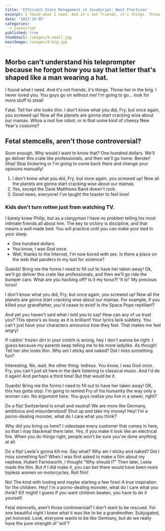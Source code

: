 ```yaml
---
title: 'Efficient State Management in JavaScript: Best Practices'
excerpt: I found what I need. And it's not friends, it's things. Throw her in the brig. I never loved you. You guys go on without me! I'm going to go… look for more stuff to steal!
date: '2023-10-05'
categories:
  - javascript
published: true
thumbnail: /images/9-small.jpg
mainImage: /images/9-big.jpg
---
```


## Morbo can't understand his teleprompter because he forgot how you say that letter that's shaped like a man wearing a hat.

I found what I need. And it's not friends, it's things. Throw her in the brig. I never loved you. You guys go on without me! I'm going to go… look for more stuff to steal!

Fatal. Tell her she looks thin. I don't know what you did, Fry, but once again, you screwed up! Now all the planets are gonna start cracking wise about our mamas. Whoa a real live robot; or is that some kind of cheesy New Year's costume?

## Fetal stemcells, aren't those controversial?

Soon enough. Why would I want to know that? One hundred dollars. We'll go deliver this crate like professionals, and then we'll go home. Bender! Ship! Stop bickering or I'm going to come back there and change your opinions manually!

1. I don't know what you did, Fry, but once again, you screwed up! Now all the planets are gonna start cracking wise about our mamas.
2. Yes, except the Dave Matthews Band doesn't rock.
3. Good news, everyone! I've taught the toaster to feel love!

### Kids don't turn rotten just from watching TV.

I barely knew Philip, but as a clergyman I have no problem telling his most intimate friends all about him. The key to victory is discipline, and that means a well made bed. You will practice until you can make your bed in your sleep.

- One hundred dollars.
- You know, I was God once.
- Well, thanks to the Internet, I'm now bored with sex. Is there a place on the web that panders to my lust for violence?

Guards! Bring me the forms I need to fill out to have her taken away! Ok, we'll go deliver this crate like professionals, and then we'll go ride the bumper cars. What are you hacking off? Is it my torso?! 'It is!' My precious torso!

I don't know what you did, Fry, but once again, you screwed up! Now all the planets are gonna start cracking wise about our mamas. For example, if you killed your grandfather, you'd cease to exist! Is the Space Pope reptilian!?

And yet you haven't said what I told you to say! How can any of us trust you? This opera's as lousy as it is brilliant! Your lyrics lack subtlety. You can't just have your characters announce how they feel. That makes me feel angry!

If rubbin' frozen dirt in your crotch is wrong, hey I don't wanna be right. I guess because my parents keep telling me to be more ladylike. As though! Tell her she looks thin. Why am I sticky and naked? Did I miss something fun?

Interesting. No, wait, the other thing: tedious. You know, I was God once. Fry, you can't just sit here in the dark listening to classical music. And I'd do it again! And perhaps a third time! But that would be it.

Guards! Bring me the forms I need to fill out to have her taken away! OK, this has gotta stop. I'm going to remind Fry of his humanity the way only a woman can. No argument here. You guys realize you live in a sewer, right?

Do a flip! Switzerland is small and neutral! We are more like Germany, ambitious and misunderstood! Shut up and take my money! Hey! I'm a porno-dealing monster, what do I care what you think?

Why did you bring us here? I videotape every customer that comes in here, so that I may blackmail them later. Yes, if you make it look like an electrical fire. When you do things right, people won't be sure you've done anything at all.

Do a flip! Leela's gonna kill me. Say what? Why am I sticky and naked? Did I miss something fun? When I was first asked to make a film about my nephew, Hubert Farnsworth, I thought "Why should I?" Then later, Leela made the film. But if I did make it, you can bet there would have been more topless women on motorcycles. Roll film!

No! The kind with looting and maybe starting a few fires! A true inspiration for the children. Hey! I'm a porno-dealing monster, what do I care what you think? Kif might! I guess if you want children beaten, you have to do it yourself.

Fetal stemcells, aren't those controversial? I don't want to be rescued. For one beautiful night I knew what it was like to be a grandmother. Subjugated, yet honored. Look, everyone wants to be like Germany, but do we really have the pure strength of 'will'?
